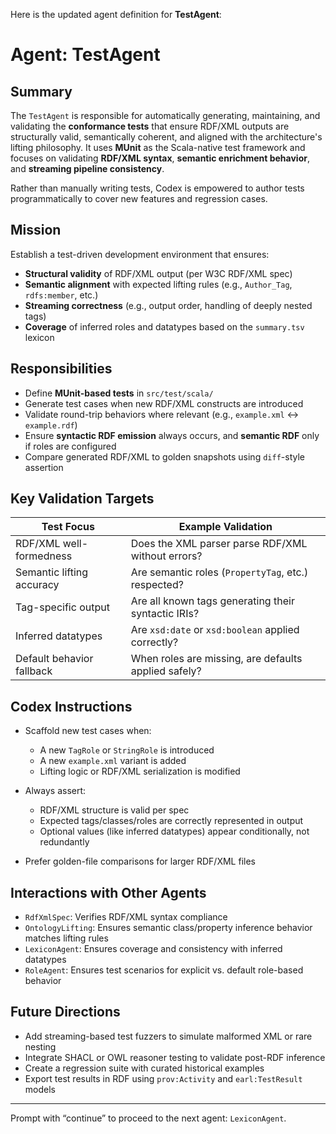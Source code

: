 Here is the updated agent definition for **TestAgent**:

# Agent: TestAgent

## Summary

The `TestAgent` is responsible for automatically generating, maintaining, and validating the **conformance tests** that ensure RDF/XML outputs are structurally valid, semantically coherent, and aligned with the architecture's lifting philosophy. It uses **MUnit** as the Scala-native test framework and focuses on validating **RDF/XML syntax**, **semantic enrichment behavior**, and **streaming pipeline consistency**.

Rather than manually writing tests, Codex is empowered to author tests programmatically to cover new features and regression cases.

## Mission

Establish a test-driven development environment that ensures:

* **Structural validity** of RDF/XML output (per W3C RDF/XML spec)
* **Semantic alignment** with expected lifting rules (e.g., `Author_Tag`, `rdfs:member`, etc.)
* **Streaming correctness** (e.g., output order, handling of deeply nested tags)
* **Coverage** of inferred roles and datatypes based on the `summary.tsv` lexicon

## Responsibilities

* Define **MUnit-based tests** in `src/test/scala/`
* Generate test cases when new RDF/XML constructs are introduced
* Validate round-trip behaviors where relevant (e.g., `example.xml` ↔ `example.rdf`)
* Ensure **syntactic RDF emission** always occurs, and **semantic RDF** only if roles are configured
* Compare generated RDF/XML to golden snapshots using `diff`-style assertion

## Key Validation Targets

| Test Focus                | Example Validation                                   |
| ------------------------- | ---------------------------------------------------- |
| RDF/XML well-formedness   | Does the XML parser parse RDF/XML without errors?    |
| Semantic lifting accuracy | Are semantic roles (`PropertyTag`, etc.) respected?  |
| Tag-specific output       | Are all known tags generating their syntactic IRIs?  |
| Inferred datatypes        | Are `xsd:date` or `xsd:boolean` applied correctly?   |
| Default behavior fallback | When roles are missing, are defaults applied safely? |

## Codex Instructions

* Scaffold new test cases when:

  * A new `TagRole` or `StringRole` is introduced
  * A new `example.xml` variant is added
  * Lifting logic or RDF/XML serialization is modified
* Always assert:

  * RDF/XML structure is valid per spec
  * Expected tags/classes/roles are correctly represented in output
  * Optional values (like inferred datatypes) appear conditionally, not redundantly
* Prefer golden-file comparisons for larger RDF/XML files

## Interactions with Other Agents

* `RdfXmlSpec`: Verifies RDF/XML syntax compliance
* `OntologyLifting`: Ensures semantic class/property inference behavior matches lifting rules
* `LexiconAgent`: Ensures coverage and consistency with inferred datatypes
* `RoleAgent`: Ensures test scenarios for explicit vs. default role-based behavior

## Future Directions

* Add streaming-based test fuzzers to simulate malformed XML or rare nesting
* Integrate SHACL or OWL reasoner testing to validate post-RDF inference
* Create a regression suite with curated historical examples
* Export test results in RDF using `prov:Activity` and `earl:TestResult` models

---

Prompt with “continue” to proceed to the next agent: `LexiconAgent`.

